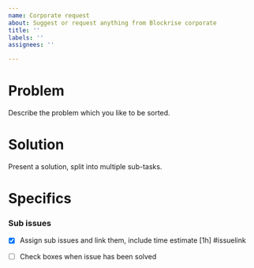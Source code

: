 ```yaml
---
name: Corporate request
about: Suggest or request anything from Blockrise corporate
title: ''
labels: ''
assignees: ''

---
```


Problem
======

Describe the problem which you like to be sorted.

Solution
======

Present a solution, split into multiple sub-tasks.

Specifics
======

### Sub issues
- [x] Assign sub issues and link them, include time estimate [1h] #issuelink
- [ ] Check boxes when issue has been solved


